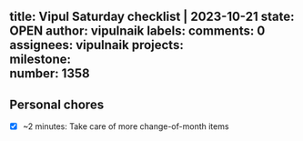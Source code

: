 title:	Vipul Saturday checklist | 2023-10-21
state:	OPEN
author:	vipulnaik
labels:	
comments:	0
assignees:	vipulnaik
projects:	
milestone:	
number:	1358
--
## Personal chores

- [x] ~2 minutes: Take care of more change-of-month items
